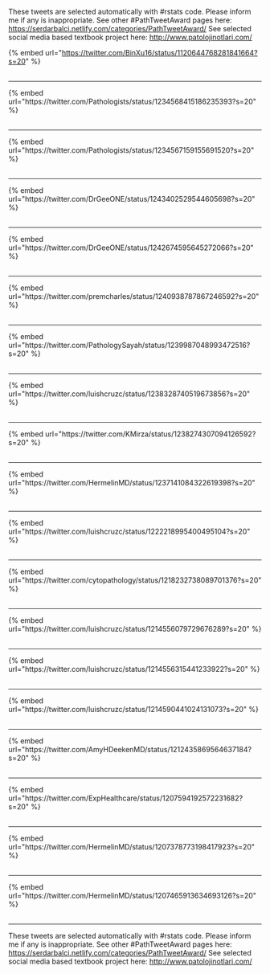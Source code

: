 

These tweets are selected automatically with #rstats code. Please inform me if any is inappropriate.
See other #PathTweetAward pages here: https://serdarbalci.netlify.com/categories/PathTweetAward/ 
See selected social media based textbook project here: http://www.patolojinotlari.com/

{% embed url="https://twitter.com/BinXu16/status/1120644768281841664?s=20" %}<br>
<br>
<hr>
{% embed url="https://twitter.com/Pathologists/status/1234568415186235393?s=20" %}<br>
<br>
<hr>
{% embed url="https://twitter.com/Pathologists/status/1234567159155691520?s=20" %}<br>
<br>
<hr>
{% embed url="https://twitter.com/DrGeeONE/status/1243402529544605698?s=20" %}<br>
<br>
<hr>
{% embed url="https://twitter.com/DrGeeONE/status/1242674595645272066?s=20" %}<br>
<br>
<hr>
{% embed url="https://twitter.com/premcharles/status/1240938787867246592?s=20" %}<br>
<br>
<hr>
{% embed url="https://twitter.com/PathologySayah/status/1239987048993472516?s=20" %}<br>
<br>
<hr>
{% embed url="https://twitter.com/luishcruzc/status/1238328740519673856?s=20" %}<br>
<br>
<hr>
{% embed url="https://twitter.com/KMirza/status/1238274307094126592?s=20" %}<br>
<br>
<hr>
{% embed url="https://twitter.com/HermelinMD/status/1237141084322619398?s=20" %}<br>
<br>
<hr>
{% embed url="https://twitter.com/luishcruzc/status/1222218995400495104?s=20" %}<br>
<br>
<hr>
{% embed url="https://twitter.com/cytopathology/status/1218232738089701376?s=20" %}<br>
<br>
<hr>
{% embed url="https://twitter.com/luishcruzc/status/1214556079729676289?s=20" %}<br>
<br>
<hr>
{% embed url="https://twitter.com/luishcruzc/status/1214556315441233922?s=20" %}<br>
<br>
<hr>
{% embed url="https://twitter.com/luishcruzc/status/1214590441024131073?s=20" %}<br>
<br>
<hr>
{% embed url="https://twitter.com/AmyHDeekenMD/status/1212435869564637184?s=20" %}<br>
<br>
<hr>
{% embed url="https://twitter.com/ExpHealthcare/status/1207594192572231682?s=20" %}<br>
<br>
<hr>
{% embed url="https://twitter.com/HermelinMD/status/1207378773198417923?s=20" %}<br>
<br>
<hr>
{% embed url="https://twitter.com/HermelinMD/status/1207465913634693126?s=20" %}<br>
<br>
<hr>


These tweets are selected automatically with #rstats code. Please inform me if any is inappropriate.
See other #PathTweetAward pages here: https://serdarbalci.netlify.com/categories/PathTweetAward/ 
See selected social media based textbook project here: http://www.patolojinotlari.com/
